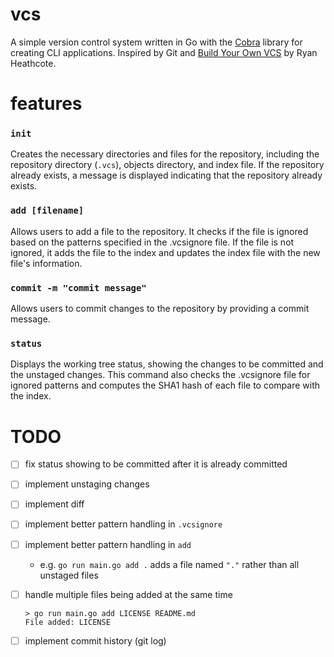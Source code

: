 # vcs

A simple version control system written in Go with the [Cobra](https://github.com/spf13/cobra) library for creating CLI applications. Inspired by Git and [Build Your Own VCS](https://ryanheathcote.com/git/build-your-own-vcs) by Ryan Heathcote.

# features

### `init`

Creates the necessary directories and files for the repository, including the repository directory (`.vcs`), objects directory, and index file. If the repository already exists, a message is displayed indicating that the repository already exists.

### `add [filename]`

Allows users to add a file to the repository. It checks if the file is ignored based on the patterns specified in the .vcsignore file. If the file is not ignored, it adds the file to the index and updates the index file with the new file's information.

### `commit -m "commit message"`

Allows users to commit changes to the repository by providing a commit message.

### `status`

Displays the working tree status, showing the changes to be committed and the unstaged changes. This command also checks the .vcsignore file for ignored patterns and computes the SHA1 hash of each file to compare with the index.


# TODO

- [ ] fix status showing <file> to be committed after it is already committed

- [ ] implement unstaging changes
- [ ] implement diff

- [ ] implement better pattern handling in `.vcsignore`
- [ ] implement better pattern handling in `add`
    - e.g. `go run main.go add .` adds a file named `"."` rather than all unstaged files

- [ ] handle multiple files being added at the same time
    ```
    > go run main.go add LICENSE README.md
    File added: LICENSE
    ```

- [ ] implement commit history (git log)
